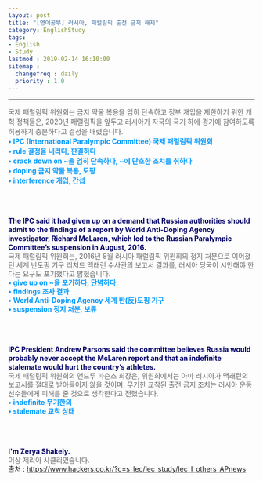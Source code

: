 ```yaml
---
layout: post
title: "[영어공부] 러시아, 패럴림픽 출전 금지 해제"
category: EnglishStudy
tags:
- English
- Study
lastmod : 2019-02-14 16:10:00
sitemap :
  changefreq : daily
  priority : 1.0
---
```


***

<!--미리보기-->
<span class="style12" style="color: rgb(102, 102, 102);">국제 패럴림픽 위원회는 금지 약물 복용을 엄히 단속하고 정부 개입을 제한하기 위한 개혁 정책들은, 2020년 패럴림픽을 앞두고 러시아가 자국의 국기 하에 경기에 참여하도록 허용하기 충분하다고 결정을 내렸습니다.</span><br><span class="style15" style="color: rgb(0, 153, 255); font-weight: bold;">• IPC (International Paralympic Committee) 국제 패럴림픽 위원회&nbsp;<br>• rule 결정을 내리다, 판결하다&nbsp;<br>• crack down on ~을 엄히 단속하다, ~에 단호한 조치를 취하다&nbsp;<br>• doping 금지 약물 복용, 도핑&nbsp;<br>• interference 개입, 간섭</span><br></p><p style="line-height: 18px;"><span class="style15" style="color: rgb(0, 153, 255); font-weight: bold;"><br></span><br></p><p style="line-height: 18px;"><span class="style17" style="color: rgb(0, 0, 102); font-weight: bold;">The IPC said it had given up on a demand that Russian authorities should admit to the findings of a report by World Anti-Doping Agency investigator, Richard McLaren, which led to the Russian Paralympic Committee’s suspension in August, 2016.</span><br><span class="style12" style="color: rgb(102, 102, 102);">국제 패럴림픽 위원회는, 2016년 8월 러시아 패럴림픽 위원회의 정지 처분으로 이어졌던 세계 반도핑 기구 리처드 맥래런 수사관의 보고서 결과를, 러시아 당국이 시인해야 한다는 요구도 포기했다고 밝혔습니다.&nbsp;</span><br><span class="style15" style="color: rgb(0, 153, 255); font-weight: bold;">• give up on ~을 포기하다, 단념하다&nbsp;<br>• findings 조사 결과&nbsp;<br>• World Anti-Doping Agency 세계 반(反)도핑 기구&nbsp;<br>• suspension 정지 처분, 보류</span><br></p><p style="line-height: 18px;"><span class="style15" style="color: rgb(0, 153, 255); font-weight: bold;"><br></span><br></p><p style="line-height: 18px;"><span class="style17" style="color: rgb(0, 0, 102); font-weight: bold;">IPC President Andrew Parsons said the committee believes Russia would probably never accept the McLaren report and that an indefinite stalemate would hurt the country’s athletes.</span><br><span class="style12" style="color: rgb(102, 102, 102);">국제 패럴림픽 위원회의 앤드루 파슨스 회장은, 위원회에서는 아마 러시아가 맥래런의 보고서를 절대로 받아들이지 않을 것이며, 무기한 교착된 출전 금지 조치는 러시아 운동선수들에게 피해를 줄 것으로 생각한다고 전했습니다.&nbsp;</span><br><span class="style15" style="color: rgb(0, 153, 255); font-weight: bold;">• indefinite 무기한의&nbsp;<br>• stalemate 교착 상태</span><br></p><p style="line-height: 18px;"><span class="style15" style="color: rgb(0, 153, 255); font-weight: bold;"><br></span><br></p><p style="line-height: 18px;"><span class="style17" style="color: rgb(0, 0, 102); font-weight: bold;">I'm Zerya Shakely.</span><br><span class="style12" style="color: rgb(102, 102, 102);">이상 제리아 샤클리였습니다.</span><br>
출처 : https://www.hackers.co.kr/?c=s_lec/lec_study/lec_I_others_APnews
